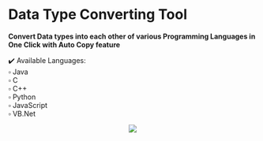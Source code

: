 # Data Type Converting Tool

<b>Convert Data types into each other of various Programming Languages in One Click with Auto Copy feature</b>

✔️ Available Languages:<br>
▫️ Java <br>
▫️ C <br>
▫️ C++ <br>
▫️ Python <br>
▫️ JavaScript <br>
▫️ VB.Net <br>

<p align="center">
  <img src="https://user-images.githubusercontent.com/83002941/148099408-09190d37-679c-4f6a-8b43-9ea1c74633b5.gif" />
</p>
